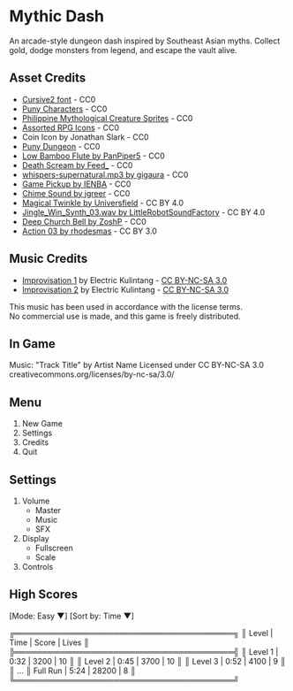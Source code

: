 # Mythic Dash

An arcade-style dungeon dash inspired by Southeast Asian myths. Collect gold, dodge monsters from legend, and escape the vault alive.

## Asset Credits

* [Cursive2 font](https://opengameart.org/content/new-original-grafx2-font-collection) - CC0
* [Puny Characters](https://merchant-shade.itch.io/16x16-puny-characters) - CC0
* [Philippine Mythological Creature Sprites](https://merchant-shade.itch.io/ph-myth-creatures) - CC0
* [Assorted RPG Icons](https://merchant-shade.itch.io/16x16-mixed-rpg-icons) - CC0
* Coin Icon by Jonathan Slark - CC0
* [Puny Dungeon](https://merchant-shade.itch.io/16x16-puny-dungeon) - CC0
* [Low Bamboo Flute by PanPiper5](https://freesound.org/people/PanPiper5/sounds/659915/) - CC0
* [Death Scream by Feed_](https://freesound.org/people/Feed_/sounds/523216/) - CC0
* [whispers-supernatural.mp3 by gigaura](https://freesound.org/people/gjgaura/sounds/466658/) - CC0
* [Game Pickup by IENBA](https://freesound.org/people/IENBA/sounds/698768/) - CC0
* [Chime Sound by jgreer](https://freesound.org/people/jgreer/sounds/333629/) - CC0
* [Magical Twinkle by Universfield](https://freesound.org/people/Universfield/sounds/758819/) - CC BY 4.0
* [Jingle_Win_Synth_03.wav by LittleRobotSoundFactory](https://freesound.org/people/LittleRobotSoundFactory/sounds/274177/) - CC BY 4.0
* [Deep Church Bell by ZoshP](https://freesound.org/people/ZoshP/sounds/530914/) - CC0
* [Action 03 by rhodesmas](https://freesound.org/people/rhodesmas/sounds/320883/) - CC BY 3.0

## Music Credits

* [Improvisation 1](https://freemusicarchive.org/music/Electric_Kulintang/Live_at_WFMU_on_Rob_Weisbergs_Show_on_9272008/Improvisation_1/) by Electric Kulintang - [CC BY-NC-SA 3.0](https://creativecommons.org/licenses/by-nc-sa/3.0/)
* [Improvisation 2](https://freemusicarchive.org/music/Electric_Kulintang/Live_at_WFMU_on_Rob_Weisbergs_Show_on_9272008/Improvisation_2/) by Electric Kulintang - [CC BY-NC-SA 3.0](https://creativecommons.org/licenses/by-nc-sa/3.0/)

This music has been used in accordance with the license terms.  
No commercial use is made, and this game is freely distributed.

## In Game

Music:
"Track Title" by Artist Name
Licensed under CC BY-NC-SA 3.0
creativecommons.org/licenses/by-nc-sa/3.0/

## Menu

1. New Game
2. Settings
3. Credits
4. Quit

## Settings

1. Volume
   * Master
   * Music
   * SFX
2. Display
   * Fullscreen
   * Scale
3. Controls

## High Scores

[Mode: Easy ▼]  [Sort by: Time ▼]

╔════════════════════════════════════════╗
║ Level        | Time   | Score | Lives  ║
╠════════════════════════════════════════╣
║ Level 1      | 0:32   | 3200  | 10     ║
║ Level 2      | 0:45   | 3700  | 10     ║
║ Level 3      | 0:52   | 4100  | 9      ║
║ ...
║ Full Run     | 5:24   | 28200 | 8      ║
╚════════════════════════════════════════╝
